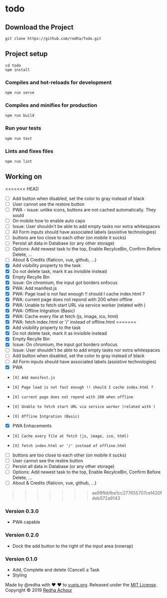 # todo 

## Download the Project
```
git clone https://github.com/redha/Todo.git
```

## Project setup
```
cd todo
npm install
```

### Compiles and hot-reloads for development
```
npm run serve
```

### Compiles and minifies for production
```
npm run build
```

### Run your tests
```
npm run test
```

### Lints and fixes files
```
npm run lint
```

## Working on
<<<<<<< HEAD
- [ ] Add button when disabled, set the color to gray instead of black
- [ ] User cannot see the restore button
- [ ] PWA - issue: unlike icons, buttons are not cached automatically. They sould
- [ ] On mobile how to enable auto caps
- [ ] Issue: User shouldn't be able to add empty tasks nor extra whitespaces
- [ ] All Form inputs should have associated labels (assistive technologies)
- [ ] buttons are too close to each other (on mobile it sucks)
- [ ] Persist all data in Database (or any other storage)
- [ ] Options: Add newest task to the top, Enable RecylceBin, Confirm Before Delete, ...
- [ ] About & Credits (flaticon, vue, github, ...)
- [X] Add visibility property to the task
- [X] Do not delete task, mark it as invisible instead
- [X] Empty Recylle Bin
- [X] Issue: On chromium, the input got borders onfocus 
- [X] PWA: Add manifest.js
- [X] PWA: Page load is not fast enough !! should I cache index.html ?
- [X] PWA: current page does not repond with 200 when offline
- [X] PWA: Unable to fetch start URL via service worker (related with )
- [X] PWA: Offline Intgration (Basic)
- [X] PWA: Cache every file at fetch (js, image, ico, html)
- [X] PWA: fetch index.html or '/' instead of offline.html
=======
- [X] Add visibility property to the task
- [X] Do not delete task, mark it as invisible instead
- [X] Empty Recylle Bin
- [X] Issue: On chromium, the input got borders onfocus 
- [ ] Issue: User shouldn't be able to add empty tasks nor extra whitespaces
- [ ] Add button when disabled, set the color to gray instead of black
- [ ] All Form inputs should have associated labels (assistive technologies)
- [X] PWA
-     [X] Add manifest.js
-     [X] Page load is not fast enough !! should I cache index.html ?
-     [X] current page does not repond with 200 when offline
-     [X] Unable to fetch start URL via service worker (related with )
-     [X] Offline Intgration (Basic)
- [X] PWA Enhacements
-     [X] Cache every file at fetch (js, image, ico, html)
-     [X] fetch index.html or '/' instead of offline.html
- [ ] buttons are too close to each other (on mobile it sucks)
- [ ] User cannot see the restire button
- [ ] Persist all data in Database (or any other storage)
- [ ] Options: Add newest task to the top, Enable RecylceBin, Confirm Before Delete, ...
- [ ] About & Credits (flaticon, vue, github, ...)
>>>>>>> ae99fbbfbe1cc277655707cef420fdeb572a9143

### Version 0.3.0 
* PWA capable

### Version 0.2.0 
* Dock the add button to the right of the input area (nowrap)

### Version 0.1.0 
* Add, Complete and delete (Cancel) a Task
* Styling

Made by @redha with ♥ ♥ to [vuejs.org](https://vuejs.org).
Released under the [MIT License](https://opensource.org/licenses/MIT).
Copyright © 2019 [Redha Achour](https://github.com/redha)

